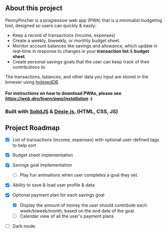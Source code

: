 ## About this project

PennyPincher is a progressive web app (PWA) that is a minimalist budgeting tool, designed so users can quickly & easily:
- Keep a record of transactions (income, expenses)
- Create a weekly, biweekly, or monthly budget sheet.
- Monitor account balances like savings and allowance, which update in real-time in response to changes in your __transaction list__ & __budget sheet__.
- Create personal savings goals that the user can keep track of their contributions to.


The transactions, balances, and other data you input are stored in the browser using [IndexedDB](https://www.w3.org/TR/IndexedDB/).

#### For instructions on  how to download PWAs, please see _https://web.dev/learn/pwa/installation_ :)

### Built with [SolidJS](https://github.com/solidjs/solid) & [Dexie.js](https://dexie.org/), (HTML, CSS, JS)


## Project Roadmap

- [x] List of transactions (income, expenses) with optional user-defined tags to help sort
- [X] Budget sheet implementation
- [X] Savings goal implementation
    - [ ] Play fun animations when user completes a goal they set.
- [X] Ability to save & load user profile & data
- [X] Optional payment plan for each savings goal
    - [X] Display the amount of money the user should contribute each week/biweek/month, based on the end date of the goal.
    - [ ] Calendar view of all the user's payment plans
- [ ] Dark mode 


